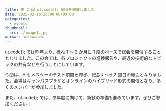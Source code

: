```yaml
---
title: 第 2 回 ut.code(); 総会を開催しました
date: 2025-02-16T20:00:00+09:00
categories:
  - events
thumbnail:
  src: ./image1.jpg
author: snakamura
---
```


ut.code(); では昨年より、概ね 1 〜 2 か月に 1 度のペースで総会を開催することとなりました。この会では、各プロジェクトの進捗報告や、最近の技術的なトピックの共有などを行うことにしています。

今回は、A セメスターのテスト期間を跨ぎ、記念すべき 2 回目の総会となりました。会場はキャンパスプラザとオンラインのハイブリッド形式の開催となり、多くのメンバーが参加しました。

また、ut.code(); では、来年度に向けて、新歓の準備も進めています。ぜひご参加ください！

